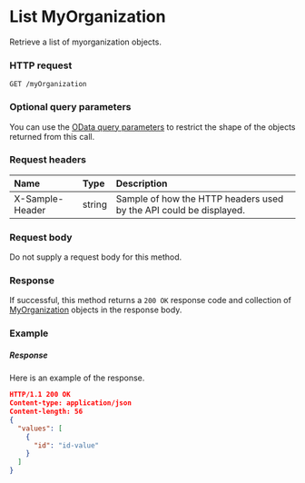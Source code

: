 # List MyOrganization

Retrieve a list of myorganization objects.
### HTTP request
```http
GET /myOrganization
```
### Optional query parameters
You can use the [OData query parameters](odata-optional-query-parameters.md) to restrict the shape of the objects returned from this call.
### Request headers
| Name       | Type | Description|
|:-----------|:------|:----------|
| X-Sample-Header  | string  | Sample of how the HTTP headers used by the API could be displayed.|

### Request body
Do not supply a request body for this method.
### Response
If successful, this method returns a `200 OK` response code and collection of [MyOrganization](../resources/myorganization.md) objects in the response body.
### Example
##### Response
Here is an example of the response.
```json
HTTP/1.1 200 OK
Content-type: application/json
Content-length: 56
{
  "values": [
    {
      "id": "id-value"
    }
  ]
}
```

<!-- uuid: a7d21317-e0a5-4791-82ea-d16284d283c5
2015-10-09 18:34:13 UTC -->